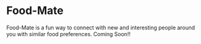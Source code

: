 # Food-Mate

Food-Mate is a fun way to connect with new and interesting people around you with similar food preferences. 
Coming Soon!!
